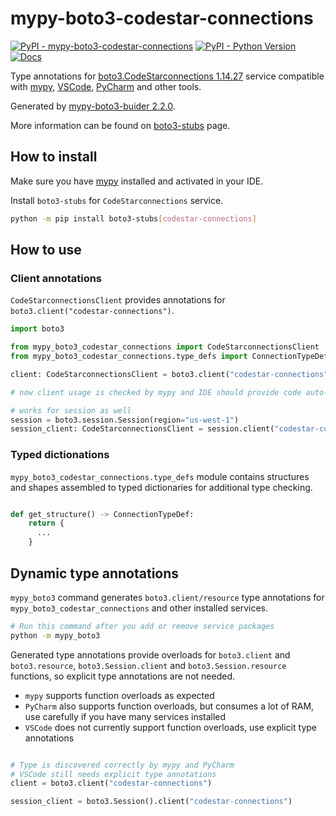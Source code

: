 # mypy-boto3-codestar-connections

[![PyPI - mypy-boto3-codestar-connections](https://img.shields.io/pypi/v/mypy-boto3-codestar-connections.svg?color=blue)](https://pypi.org/project/mypy-boto3-codestar-connections)
[![PyPI - Python Version](https://img.shields.io/pypi/pyversions/mypy-boto3-codestar-connections.svg?color=blue)](https://pypi.org/project/mypy-boto3-codestar-connections)
[![Docs](https://img.shields.io/readthedocs/mypy-boto3-builder.svg?color=blue)](https://mypy-boto3-builder.readthedocs.io/)

Type annotations for
[boto3.CodeStarconnections 1.14.27](https://boto3.amazonaws.com/v1/documentation/api/1.14.27/reference/services/codestar-connections.html#CodeStarconnections) service
compatible with [mypy](https://github.com/python/mypy), [VSCode](https://code.visualstudio.com/),
[PyCharm](https://www.jetbrains.com/pycharm/) and other tools.

Generated by [mypy-boto3-buider 2.2.0](https://github.com/vemel/mypy_boto3_builder).

More information can be found on [boto3-stubs](https://pypi.org/project/boto3-stubs/) page.

## How to install

Make sure you have [mypy](https://github.com/python/mypy) installed and activated in your IDE.

Install `boto3-stubs` for `CodeStarconnections` service.

```bash
python -m pip install boto3-stubs[codestar-connections]
```

## How to use

### Client annotations

`CodeStarconnectionsClient` provides annotations for `boto3.client("codestar-connections")`.

```python
import boto3

from mypy_boto3_codestar_connections import CodeStarconnectionsClient
from mypy_boto3_codestar_connections.type_defs import ConnectionTypeDef, ...

client: CodeStarconnectionsClient = boto3.client("codestar-connections")

# now client usage is checked by mypy and IDE should provide code auto-complete

# works for session as well
session = boto3.session.Session(region="us-west-1")
session_client: CodeStarconnectionsClient = session.client("codestar-connections")
```








### Typed dictionations

`mypy_boto3_codestar_connections.type_defs` module contains structures and shapes assembled
to typed dictionaries for additional type checking.

```python

def get_structure() -> ConnectionTypeDef:
    return {
      ...
    }
```


## Dynamic type annotations

`mypy_boto3` command generates `boto3.client/resource` type annotations for
`mypy_boto3_codestar_connections` and other installed services.

```bash
# Run this command after you add or remove service packages
python -m mypy_boto3
```

Generated type annotations provide overloads for `boto3.client` and `boto3.resource`,
`boto3.Session.client` and `boto3.Session.resource` functions,
so explicit type annotations are not needed.

- `mypy` supports function overloads as expected
- `PyCharm` also supports function overloads, but consumes a lot of RAM, use carefully if you have many services installed
- `VSCode` does not currently support function overloads, use explicit type annotations

```python

# Type is discovered correctly by mypy and PyCharm
# VSCode still needs explicit type annotations
client = boto3.client("codestar-connections")

session_client = boto3.Session().client("codestar-connections")
```
